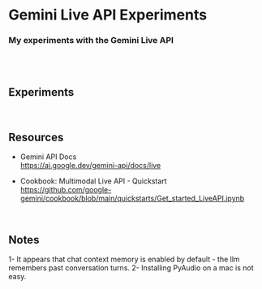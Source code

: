 # Gemini Live API Experiments

### My experiments with the Gemini Live API

<br>
<br>

## Experiments

<br>

## Resources

- Gemini API Docs<br>
  https://ai.google.dev/gemini-api/docs/live

- Cookbook: Multimodal Live API - Quickstart<br>
  https://github.com/google-gemini/cookbook/blob/main/quickstarts/Get_started_LiveAPI.ipynb

<br>

## Notes

1- It appears that chat context memory is enabled by default - the llm remembers past conversation turns.
2- Installing PyAudio on a mac is not easy.
